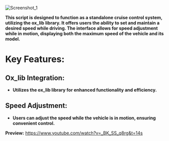 ![Screenshot_1](https://github.com/NaaLajcie/nalajcie_cruisecontrol/assets/134964273/cda83b6b-5d61-4e13-867b-1a6207cfa97e)

**This script is designed to function as a standalone cruise control system, utilizing the ox_lib library. It offers users the ability to set and maintain a desired speed while driving. The interface allows for speed adjustment while in motion, displaying both the maximum speed of the vehicle and its model.**

# Key Features:
## Ox_lib Integration:
- **Utilizes the ox_lib library for enhanced functionality and efficiency.**
## Speed Adjustment:
- **Users can adjust the speed while the vehicle is in motion, ensuring convenient control.**

**Preview:** https://www.youtube.com/watch?v=_BK_SS_q8rg&t=14s
